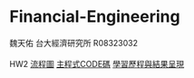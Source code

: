 # Financial-Engineering
魏天佑 
台大經濟研究所 
R08323032
<br>
<br>
HW2
[流程圖](https://github.com/yoyo032/Financial-Engineering/blob/master/HW2_PYTHON/%E6%B5%81%E7%A8%8B%E5%9C%96.png)
[主程式CODE碼](https://github.com/yoyo032/Financial-Engineering/blob/master/HW2_PYTHON/YTM%2CSpotRate%2CForwardRate.Code.ipynb)
[學習歷程與結果呈現](https://github.com/yoyo032/Financial-Engineering/blob/master/HW2_PYTHON/%E5%AD%B8%E7%BF%92%E6%AD%B7%E7%A8%8B%E8%88%87%E7%B5%90%E6%9E%9C%E5%91%88%E7%8F%BE%20.ipynb)
